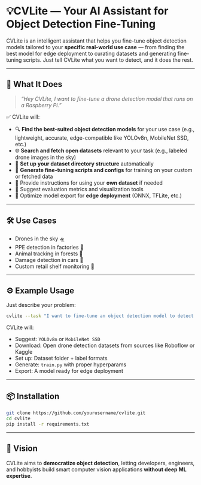 # 💡CVLite — Your AI Assistant for Object Detection Fine-Tuning

CVLite is an intelligent assistant that helps you fine-tune object detection models tailored to your **specific real-world use case** — from finding the best model for edge deployment to curating datasets and generating fine-tuning scripts. Just tell CVLite what you want to detect, and it does the rest.

---

## 🧠 What It Does

> _“Hey CVLite, I want to fine-tune a drone detection model that runs on a Raspberry Pi.”_

✅ CVLite will:
- 🔍 **Find the best-suited object detection models** for your use case (e.g., lightweight, accurate, edge-compatible like YOLOv8n, MobileNet SSD, etc.)
- 🌐 **Search and fetch open datasets** relevant to your task (e.g., labeled drone images in the sky)
- 📁 **Set up your dataset directory structure** automatically
- 📜 **Generate fine-tuning scripts and configs** for training on your custom or fetched data
- 🧭 Provide instructions for using your **own dataset** if needed
- 🧪 Suggest evaluation metrics and visualization tools
- 🧠 Optimize model export for **edge deployment** (ONNX, TFLite, etc.)

---

## 🛠️ Use Cases

- Drones in the sky 🛸  
- PPE detection in factories 🦺  
- Animal tracking in forests 🐘  
- Damage detection in cars 🚗  
- Custom retail shelf monitoring 🛒  

---

## ⚙️ Example Usage

Just describe your problem:

```bash
cvlite --task "I want to fine-tune an object detection model to detect drones in the sky with high accuracy and deploy it on a Raspberry Pi."
```

CVLite will:
- Suggest: `YOLOv8n` or `MobileNet SSD`
- Download: Open drone detection datasets from sources like Roboflow or Kaggle
- Set up: Dataset folder + label formats
- Generate: `train.py` with proper hyperparams
- Export: A model ready for edge deployment

---

## 📦 Installation

```bash
git clone https://github.com/yourusername/cvlite.git
cd cvlite
pip install -r requirements.txt
```

---

## 🌟 Vision

CVLite aims to **democratize object detection**, letting developers, engineers, and hobbyists build smart computer vision applications **without deep ML expertise**.
